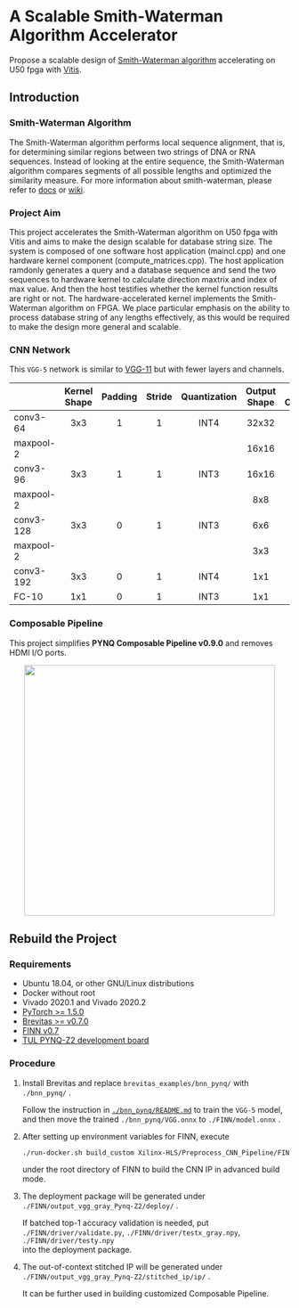 # A Scalable Smith-Waterman Algorithm Accelerator

Propose a scalable design of [Smith-Waterman algorithm](https://en.wikipedia.org/wiki/Smith%E2%80%93Waterman_algorithm) accelerating on U50 fpga with [Vitis](https://www.xilinx.com/products/design-tools/vitis/vitis-platform.html). 

## Introduction

### Smith-Waterman Algorithm
The Smith-Waterman algorithm performs local sequence alignment, that is, for determining similar regions between two strings of DNA or RNA sequences. Instead of looking at the entire sequence, the Smith-Waterman algorithm compares segments of all possible lengths and optimized the similarity measure. For more information about smith-waterman, please refer to [docs](https://github.com/CHIHCHIEH-LAI/HLS/blob/main/FP_SmithWaterman/docs) or [wiki](https://en.wikipedia.org/wiki/Smith%E2%80%93Waterman_algorithm).

### Project Aim
This project accelerates the Smith-Waterman algorithm on U50 fpga with Vitis and aims to make the design scalable for database string size. The system is composed of one software host application (maincl.cpp) and one hardware kernel component (compute_matrices.cpp). The host application ramdonly generates a query and a database sequence and send the two sequences to hardware kernel to calculate direction maxtrix and index of max value. And then the host testifies whether the kernel function results are right or not. The hardware-accelerated kernel implements the Smith-Waterman algorithm on FPGA. We place particular emphasis on the ability to process database string of any lengths effectively, as this would be required to make the design more general and scalable.

### CNN Network

This `VGG-5` network is similar to [VGG-11](https://pytorch.org/hub/pytorch_vision_vgg/) but with fewer layers and channels.

|           | Kernel Shape | Padding | Stride | Quantization | Output Shape | Output Channels |
|-----------|:------------:|:-------:|:------:|:------------:|:------------:|:---------------:|
|  conv3-64 |      3x3     |    1    |    1   |     INT4     |     32x32    |        64       |
| maxpool-2 |              |         |        |              |     16x16    |        64       |
|  conv3-96 |      3x3     |    1    |    1   |     INT3     |     16x16    |        96       |
| maxpool-2 |              |         |        |              |      8x8     |        96       |
| conv3-128 |      3x3     |    0    |    1   |     INT3     |      6x6     |       128       |
| maxpool-2 |              |         |        |              |      3x3     |       128       |
| conv3-192 |      3x3     |    0    |    1   |     INT4     |      1x1     |       192       |
|   FC-10   |      1x1     |    0    |    1   |     INT3     |      1x1     |        10       |

### Composable Pipeline

This project simplifies **PYNQ Composable Pipeline v0.9.0** and removes HDMI I/O ports.

<p align="center"><img src="./notebooks/cv-1pr.png" width="450"></p>

## Rebuild the Project

### Requirements

* Ubuntu 18.04, or other GNU/Linux distributions
* Docker without root
* Vivado 2020.1 and Vivado 2020.2
* [PyTorch >= 1.5.0](https://pytorch.org/)
* [Brevitas >= v0.7.0](https://github.com/Xilinx/brevitas)
* [FINN v0.7](https://github.com/Xilinx/finn/releases/tag/v0.7)
* [TUL PYNQ-Z2 development board](https://www.tulembedded.com/FPGA/ProductsPYNQ-Z2.html)

### Procedure

1. Install Brevitas and replace `brevitas_examples/bnn_pynq/` with `./bnn_pynq/` .

   Follow the instruction in [`./bnn_pynq/README.md`](./bnn_pynq/README.md) to train the `VGG-5` model, \
   and then move the trained `./bnn_pynq/VGG.onnx` to `./FINN/model.onnx` .

2. After setting up environment variables for FINN, execute

   ```sh
   ./run-docker.sh build_custom Xilinx-HLS/Preprocess_CNN_Pipeline/FINN
   ```

   under the root directory of FINN to build the CNN IP in advanced build mode.

3. The deployment package will be generated under \
   `./FINN/output_vgg_gray_Pynq-Z2/deploy/` .

   If batched top-1 accuracy validation is needed, put \
   `./FINN/driver/validate.py`, `./FINN/driver/testx_gray.npy`, `./FINN/driver/testy.npy` \
   into the deployment package.

4. The out-of-context stitched IP will be generated under \
   `./FINN/output_vgg_gray_Pynq-Z2/stitched_ip/ip/` .

   It can be further used in building customized Composable Pipeline.

